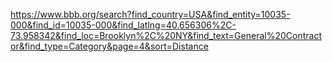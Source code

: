 https://www.bbb.org/search?find_country=USA&find_entity=10035-000&find_id=10035-000&find_latlng=40.656306%2C-73.958342&find_loc=Brooklyn%2C%20NY&find_text=General%20Contractor&find_type=Category&page=4&sort=Distance
